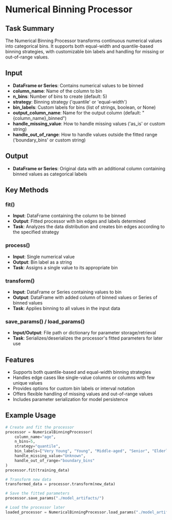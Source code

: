 # Numerical Binning Processor

## Task Summary
The Numerical Binning Processor transforms continuous numerical values into categorical bins. It supports both equal-width and quantile-based binning strategies, with customizable bin labels and handling for missing or out-of-range values.

## Input
- **DataFrame or Series**: Contains numerical values to be binned
- **column_name**: Name of the column to bin
- **n_bins**: Number of bins to create (default: 5)
- **strategy**: Binning strategy ('quantile' or 'equal-width')
- **bin_labels**: Custom labels for bins (list of strings, boolean, or None)
- **output_column_name**: Name for the output column (default: "{column_name}_binned")
- **handle_missing_value**: How to handle missing values ('as_is' or custom string)
- **handle_out_of_range**: How to handle values outside the fitted range ('boundary_bins' or custom string)

## Output
- **DataFrame or Series**: Original data with an additional column containing binned values as categorical labels

## Key Methods

### fit()
- **Input**: DataFrame containing the column to be binned
- **Output**: Fitted processor with bin edges and labels determined
- **Task**: Analyzes the data distribution and creates bin edges according to the specified strategy

### process()
- **Input**: Single numerical value
- **Output**: Bin label as a string
- **Task**: Assigns a single value to its appropriate bin

### transform()
- **Input**: DataFrame or Series containing values to bin
- **Output**: DataFrame with added column of binned values or Series of binned values
- **Task**: Applies binning to all values in the input data

### save_params() / load_params()
- **Input/Output**: File path or dictionary for parameter storage/retrieval
- **Task**: Serializes/deserializes the processor's fitted parameters for later use

## Features
- Supports both quantile-based and equal-width binning strategies
- Handles edge cases like single-value columns or columns with few unique values
- Provides options for custom bin labels or interval notation
- Offers flexible handling of missing values and out-of-range values
- Includes parameter serialization for model persistence

## Example Usage
```python
# Create and fit the processor
processor = NumericalBinningProcessor(
    column_name="age",
    n_bins=5,
    strategy="quantile",
    bin_labels=["Very Young", "Young", "Middle-aged", "Senior", "Elderly"],
    handle_missing_value="Unknown",
    handle_out_of_range="boundary_bins"
)
processor.fit(training_data)

# Transform new data
transformed_data = processor.transform(new_data)

# Save the fitted parameters
processor.save_params("./model_artifacts/")

# Load the processor later
loaded_processor = NumericalBinningProcessor.load_params("./model_artifacts/numerical_binning_processor_age_params.json")
```
